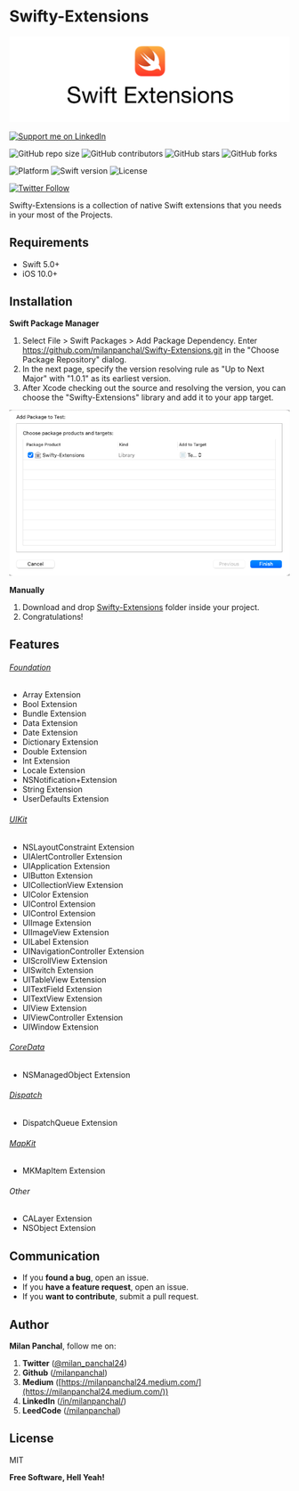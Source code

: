 # Swifty-Extensions

![Swifty Extensions](Images/swift-extensions.jpg)

<a href="https://www.linkedin.com/in/milanpanchal/">
    <img src="https://img.shields.io/badge/Support-Recommend%2FEndorse%20me%20on%20Linkedin-blue?style=for-the-badge&logo=linkedin" alt="Support me on LinkedIn" /></a>

<!--[![CI Status](http://img.shields.io/travis/milanpanchal/Swifty-Extensions.svg?style=flat)](https://travis-ci.org/milanpanchal/Swifty-Extensions)
[![Version](https://img.shields.io/cocoapods/v/Swifty-Extensions.svg?style=flat)](http://cocoapods.org/pods/Swifty-Extensions) 

[![Platform](https://img.shields.io/cocoapods/p/Swifty-Extensions.svg?style=flat)](http://cocoapods.org/pods/Swifty-Extensions) -->

![GitHub repo size](https://img.shields.io/github/repo-size/milanpanchal/Swifty-Extensions)
![GitHub contributors](https://img.shields.io/github/contributors/milanpanchal/Swifty-Extensions)
![GitHub stars](https://img.shields.io/github/stars/milanpanchal/Swifty-Extensions?style=social)
![GitHub forks](https://img.shields.io/github/forks/milanpanchal/Swifty-Extensions?style=social)

![Platform](https://img.shields.io/badge/platform-ios-blue.svg?style=flat)
![Swift version](https://img.shields.io/badge/Swift-5-orange.svg?style=flat)
![License](https://img.shields.io/github/license/milanpanchal/Swifty-Extensions)

[![Twitter Follow](https://img.shields.io/twitter/follow/milan_panchal24?style=social)](http://twitter.com/milan_panchal24)

Swifty-Extensions is a collection of native Swift extensions that you needs in your most of the Projects.

## Requirements
* Swift 5.0+
* iOS 10.0+

## Installation
<!--
Swifty-Extensions is available through [CocoaPods](http://cocoapods.org). To install
it, simply add the following line to your Podfile:

```ruby
pod "Swifty-Extensions"
```
-->

**Swift Package Manager**
1. Select File > Swift Packages > Add Package Dependency. Enter https://github.com/milanpanchal/Swifty-Extensions.git in the "Choose Package Repository" dialog.
2. In the next page, specify the version resolving rule as "Up to Next Major" with "1.0.1" as its earliest version.
3. After Xcode checking out the source and resolving the version, you can choose the "Swifty-Extensions" library and add it to your app target.

![](/Images/Installation_SwiftPM.png "SwiftPM Installation")


**Manually**

1. Download and drop [Swifty-Extensions](https://github.com/milanpanchal/Swifty-Extensions/tree/master/Sources/Swifty-Extensions) folder inside your project.
2. Congratulations!

## Features

###### [Foundation](https://github.com/milanpanchal/Swifty-Extensions/tree/master/Sources/Swifty-Extensions/Foundation)
- Array Extension
- Bool Extension
- Bundle Extension
- Data Extension
- Date Extension
- Dictionary Extension
- Double Extension
- Int Extension
- Locale Extension
- NSNotification+Extension
- String Extension
- UserDefaults Extension
  

###### [UIKit](https://github.com/milanpanchal/Swifty-Extensions/tree/master/Sources/Swifty-Extensions/UIKit)
- NSLayoutConstraint Extension
- UIAlertController Extension
- UIApplication Extension
- UIButton Extension
- UICollectionView Extension
- UIColor Extension
- UIControl Extension
- UIControl Extension
- UIImage Extension
- UIImageView Extension
- UILabel Extension
- UINavigationController Extension
- UIScrollView Extension
- UISwitch Extension
- UITableView Extension
- UITextField Extension
- UITextView Extension
- UIView Extension
- UIViewController Extension
- UIWindow Extension

###### [CoreData](https://github.com/milanpanchal/Swifty-Extensions/tree/master/Sources/Swifty-Extensions/CoreData)

- NSManagedObject Extension

###### [Dispatch](https://github.com/milanpanchal/Swifty-Extensions/tree/master/Sources/Swifty-Extensions/Dispatch)

- DispatchQueue Extension

###### [MapKit](https://github.com/milanpanchal/Swifty-Extensions/tree/master/Sources/Swifty-Extensions/MapKit)

- MKMapItem Extension

###### Other
- CALayer Extension
- NSObject Extension



## Communication
<!--
- If you **need help**, use [Stack Overflow](http://stackoverflow.com/questions/tagged/tag-name). (Tag 'tag-name')
- If you'd like to **ask a general question**, use [Stack Overflow](http://stackoverflow.com/questions/tagged/tag-name).-->
- If you **found a bug**, open an issue.
- If you **have a feature request**, open an issue.
- If you **want to contribute**, submit a pull request.


## Author

**Milan Panchal**, follow me on:

1. **Twitter** ([@milan_panchal24](https://twitter.com/milan_panchal24))
2. **Github** ([/milanpanchal](https://github.com/milanpanchal/))
3. **Medium** ([https://milanpanchal24.medium.com/](https://milanpanchal24.medium.com/))
4. **LinkedIn** ([/in/milanpanchal/](https://www.linkedin.com/in/milanpanchal/))
5. **LeedCode** ([/milanpanchal](https://leetcode.com/milanpanchal/))


License
----

MIT

**Free Software, Hell Yeah!**
